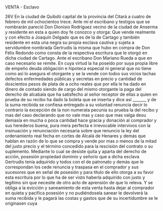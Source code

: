 VENTA - Esclavo

26V En la ciudad de Quibdó capital de la provincia del Citará a cuatro de febrero de mil ochocientos trece. Ante mí el escribano y testigos que se nombrarán pareció Don Dionisio Rodríguez vecino de la ciudad de Anserma y residente en esta a quien doy fe conozco y otorga: Que vende realmente y con efecto a Joaquín Delgado que es de la de Cartago y también residente en esta una negra su propia esclava cautiva y sujeta a servidumbre nombrada Gertrudis la misma que hubo en compra de Don Félix Redondo como consta de la respectiva escritura que le otorgó en dicha ciudad de Cartago. Ante el escribano Don Mariano Rueda a que en caso necesario se remite. En cuya virtud la ha poseído por suya propia libre de empeño deuda obligación e hipoteca especial ni general que no tiene como así lo asegura el otorgante y se la vende con todos sus vicios tachas defectos enfermedades públicas y secretas en precio y cantidad de doscientos pesos de plata de a ocho reales que por ella le ha dado en dinero de contado siendo de cargo del mismo otorgante la paga del derecho de alcabala que ha satisfecho al señor receptor de ellas a quien en prueba de su recibo ha dado la boleta que se inserta y dice así _______ y de la suma recibida se confiesa entregado a su voluntad renuncia decir lo contrario la excepción de la non numerata pecunia su prueba la del recibo y mas del caso declarando que no vale mas y caso que mas valga desu demasía en mucha o poca cantidad hace gracia y donación al comprador y sus herederos buena, pura mera perfecta e irrevocable intervivos con la insinuación y renunciación necesaria sobre que renuncio la ley del ordenamiento real fecha en cortes de Alcalá de Henares y demás que hablan en razón de lo que se compra y vende por mas o menos de la mitad del justo precio y el término concedido para la rescisión del contrato o su suplemento. Mediante lo cual se desiste quita y aparta del derecho de acción, posesión propiedad dominio y señorío que a dicha esclava Gertrudis tenía adquirido y todos con el de patronato y demás que le correspondan los cede renuncia y traspasa en el comprador y sus sucesores que en señal de posesión y para título de ello otorga a su favor esta escritura por lo que ha de ser visto haberla adquirido con justo y legítimo sin que necesite de otro acto de aprensión de que lo releva. Y se obliga a la evicción y saneamiento de esta venta hasta dejar al comprador en quieta y pacífica posesión y no pudiéndosela sanear le devolverá la suma recibida y le pagará las costas y gastos que de su incertidumbre se le originasen cuya